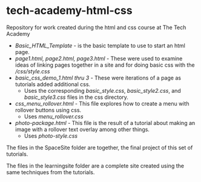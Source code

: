 # tech-academy-html-css
Repository for work created during the html and css course at The Tech Academy

- *Basic_HTML_Template* - is the basic template to use to start an html page. 
- *page1.html, page2.html, page3.html* - These were used to examine ideas of linking pages together in a site and for doing basic css with the */css/style.css*
- *basic_css_demo_1.html thru 3* - These were iterations of a page as tutorials added additional css.
  + Uses the corresponding *basic_style.css*, *basic_style2.css*, and *basic_style3.css* files in the css directory.
- *css_menu_rollover.html* - This file explores how to create a menu with rollover buttons using css.
  + Uses *menu_rollover.css*
- *photo-package.html* - This file is the result of a tutorial about making an image with a rollover text overlay among other things.
  + Uses *photo-style.css*

The files in the SpaceSite folder are together, the final project of this set of tutorials.

The files in the learningsite folder are a complete site created using the same techniques from the tutorials.
